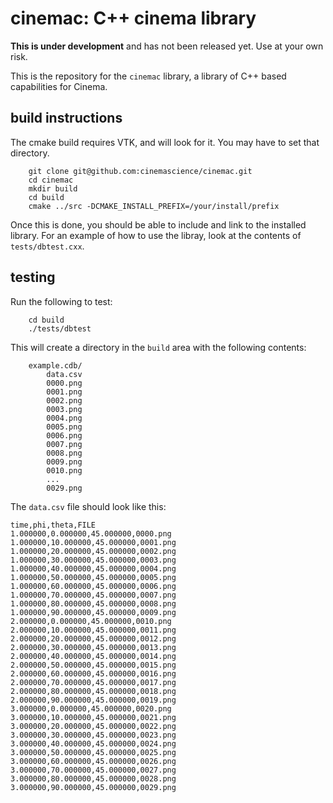 # cinemac: C++ cinema library

**This is under development** and has not been released yet. Use at your own risk.

This is the repository for the `cinemac` library, a library of C++ based capabilities for Cinema.

## build instructions

The cmake build requires VTK, and will look for it. You may have to set that directory.

````
    git clone git@github.com:cinemascience/cinemac.git
    cd cinemac
    mkdir build
    cd build
    cmake ../src -DCMAKE_INSTALL_PREFIX=/your/install/prefix
````

Once this is done, you should be able to include and link to the installed library. For an example of how to use the libray, look at the contents of `tests/dbtest.cxx`.

## testing

Run the following to test:

````
    cd build
    ./tests/dbtest
````

This will create a directory in the `build` area with the following contents:

````
    example.cdb/
        data.csv
        0000.png
        0001.png
        0002.png
        0003.png
        0004.png
        0005.png
        0006.png
        0007.png
        0008.png
        0009.png
        0010.png
        ...
        0029.png
````

The `data.csv` file should look like this:

````
time,phi,theta,FILE
1.000000,0.000000,45.000000,0000.png
1.000000,10.000000,45.000000,0001.png
1.000000,20.000000,45.000000,0002.png
1.000000,30.000000,45.000000,0003.png
1.000000,40.000000,45.000000,0004.png
1.000000,50.000000,45.000000,0005.png
1.000000,60.000000,45.000000,0006.png
1.000000,70.000000,45.000000,0007.png
1.000000,80.000000,45.000000,0008.png
1.000000,90.000000,45.000000,0009.png
2.000000,0.000000,45.000000,0010.png
2.000000,10.000000,45.000000,0011.png
2.000000,20.000000,45.000000,0012.png
2.000000,30.000000,45.000000,0013.png
2.000000,40.000000,45.000000,0014.png
2.000000,50.000000,45.000000,0015.png
2.000000,60.000000,45.000000,0016.png
2.000000,70.000000,45.000000,0017.png
2.000000,80.000000,45.000000,0018.png
2.000000,90.000000,45.000000,0019.png
3.000000,0.000000,45.000000,0020.png
3.000000,10.000000,45.000000,0021.png
3.000000,20.000000,45.000000,0022.png
3.000000,30.000000,45.000000,0023.png
3.000000,40.000000,45.000000,0024.png
3.000000,50.000000,45.000000,0025.png
3.000000,60.000000,45.000000,0026.png
3.000000,70.000000,45.000000,0027.png
3.000000,80.000000,45.000000,0028.png
3.000000,90.000000,45.000000,0029.png
````
